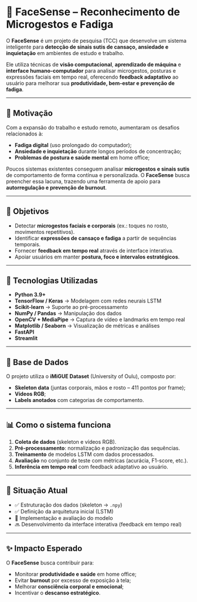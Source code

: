 # 🎯 FaceSense – Reconhecimento de Microgestos e Fadiga  

O **FaceSense** é um projeto de pesquisa (TCC) que desenvolve um sistema inteligente para **detecção de sinais sutis de cansaço, ansiedade e inquietação** em ambientes de estudo e trabalho.  

Ele utiliza técnicas de **visão computacional**, **aprendizado de máquina** e **interface humano-computador** para analisar microgestos, posturas e expressões faciais em tempo real, oferecendo **feedback adaptativo** ao usuário para melhorar sua **produtividade, bem-estar e prevenção de fadiga**.  

---

## 🔎 Motivação  

Com a expansão do trabalho e estudo remoto, aumentaram os desafios relacionados à:  

- **Fadiga digital** (uso prolongado do computador);  
- **Ansiedade e inquietação** durante longos períodos de concentração;  
- **Problemas de postura e saúde mental** em home office;  

Poucos sistemas existentes conseguem analisar **microgestos e sinais sutis** de comportamento de forma contínua e personalizada. O **FaceSense** busca preencher essa lacuna, trazendo uma ferramenta de apoio para **autorregulação e prevenção de burnout**.  

---

## 🚀 Objetivos  

- Detectar **microgestos faciais e corporais** (ex.: toques no rosto, movimentos repetitivos).  
- Identificar **expressões de cansaço e fadiga** a partir de sequências temporais.  
- Fornecer **feedback em tempo real** através de interface interativa.  
- Apoiar usuários em manter **postura, foco e intervalos estratégicos**.  

---

## 🧩 Tecnologias Utilizadas  

- **Python 3.9+**  
- **TensorFlow / Keras** → Modelagem com redes neurais LSTM  
- **Scikit-learn** → Suporte ao pré-processamento  
- **NumPy / Pandas** → Manipulação dos dados  
- **OpenCV + MediaPipe** → Captura de vídeo e landmarks em tempo real  
- **Matplotlib / Seaborn** → Visualização de métricas e análises
- **FastAPI**
- **Streamlit**

---

## 📂 Base de Dados  

O projeto utiliza o **iMiGUE Dataset** (University of Oulu), composto por:  
- **Skeleton data** (juntas corporais, mãos e rosto – 411 pontos por frame);  
- **Vídeos RGB**;  
- **Labels anotados** com categorias de comportamento.  

---

## 📊 Como o sistema funciona  

1. **Coleta de dados** (skeleton e vídeos RGB).  
2. **Pré-processamento**: normalização e padronização das sequências.  
3. **Treinamento** de modelos LSTM com dados processados.  
4. **Avaliação** no conjunto de teste com métricas (acurácia, F1-score, etc.).  
5. **Inferência em tempo real** com feedback adaptativo ao usuário.  

---

## 📑 Situação Atual  

- ✅ Estruturação dos dados (skeleton → `.npy`)  
- ✅ Definição da arquitetura inicial (LSTM)  
- 🔄 Implementação e avaliação do modelo  
- 🔜 Desenvolvimento da interface interativa (feedback em tempo real)  

---

## ✨ Impacto Esperado  

O **FaceSense** busca contribuir para:  

- Monitorar **produtividade e saúde** em home office;  
- Evitar **burnout** por excesso de exposição à tela;  
- Melhorar **consciência corporal e emocional**;  
- Incentivar o **descanso estratégico**.  
